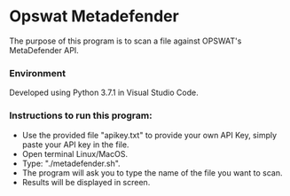 # **Opswat Metadefender**
The purpose of this program is to scan a file against OPSWAT's MetaDefender API.

### Environment
Developed using Python 3.7.1 in Visual Studio Code.

### Instructions to run this program:
* Use the provided file "apikey.txt" to provide your own API Key, simply paste your API key in the file.
* Open terminal Linux/MacOS.
* Type: "./metadefender.sh".
* The program will ask you to type the name of the file you want to scan.
* Results will be displayed in screen.
